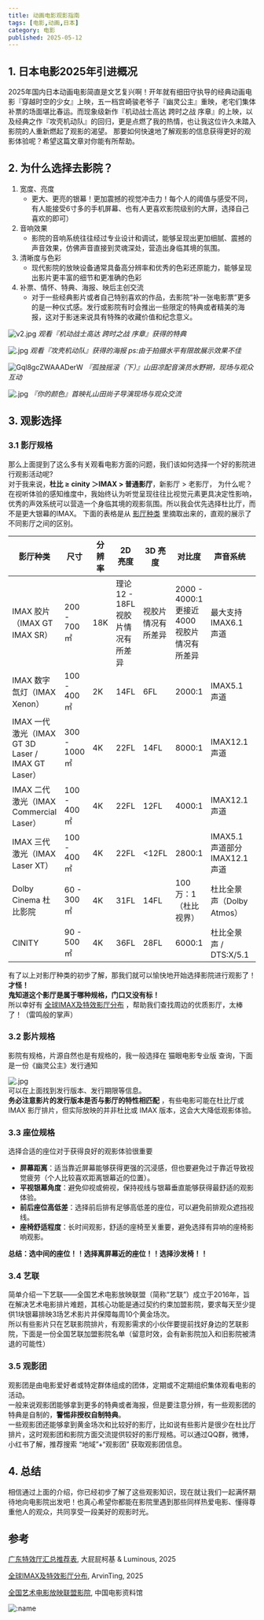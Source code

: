 ```yaml
---
title: 动画电影观影指南
tags: [电影,动画,日本]
category: 电影
published: 2025-05-12
---
```


## 1. 日本电影2025年引进概况  
2025年国内日本动画电影简直是文艺复兴啊！开年就有细田守执导的经典动画电影『穿越时空的少女』上映，五一档宫崎骏老爷子『幽灵公主』重映，老宅们集体补票的场面堪比春运。而现象级新作『机动战士高达 跨时之战 序章』的上映，以及经典之作『攻壳机动队』的回归，更是点燃了我的热情，也让我这位许久未踏入影院的人重新燃起了观影的渴望。
那要如何快速地了解观影的信息获得更好的观影体验呢？希望这篇文章对你能有所帮助。  

## 2. 为什么选择去影院？  
1. 宽度、亮度  
	- 更大、更亮的银幕！更加震撼的视觉冲击力！每个人的阈值与感受不同，有人能接受6寸多的手机屏幕、也有人更喜欢影院级别的大屏，选择自己喜欢的即可）  
2. 音响效果  
	- 影院的音响系统往往经过专业设计和调试，能够呈现出更加细腻、震撼的声音效果，仿佛声音直接到灵魂深处，营造出身临其境的氛围。  
3. 清晰度与色彩  
	- 现代影院的放映设备通常具备高分辨率和优秀的色彩还原能力，能够呈现出影片更丰富的细节和更准确的色彩  
4. 补票、情怀、特典、海报、映后主创交流  
	- 对于一些经典影片或者自己特别喜欢的作品，去影院“补一张电影票”更多的是一种仪式感。发行或影院有时会推出一些限定的特典或者精美的海报，这对于影迷来说具有特殊的收藏价值和纪念意义。 

![v2.jpg](https://s2.loli.net/2025/05/12/vz9Y4lX5RucTars.jpg)
*观看『机动战士高达 跨时之战 序章』获得的特典*

![.jpg](https://s2.loli.net/2025/05/12/dpoEUxcTut461b3.jpg)
*观看『攻壳机动队』获得的海报   ps:由于拍摄水平有限故展示效果不佳*

![Gql8gcZWAAADerW](https://pbs.twimg.com/media/Gql8gcZWAAADerW.jpg)
*『孤独摇滚（下）』山田凉配音演员水野朔，现场与观众互动*

![.jpg](https://s2.loli.net/2025/05/12/rm4xE3y1zvaH9YL.jpg)
*『你的颜色』首映礼山田尚子导演现场与观众交流*

## 3. 观影选择  
### 3.1 影厅规格  
那么上面提到了这么多有关观看电影方面的问题，我们该如何选择一个好的影院进行观影活动呢?  
对于我来说，**杜比 ≥ cinity ＞IMAX > 普通影厅**，新影厅 > 老影厅，
为什么呢？在视听体验的感知维度中，我始终认为听觉呈现往往比视觉元素更具决定性影响，优秀的声效系统可以营造一个身临其境的观影氛围。所以我会优先选择杜比厅，而不是更大银幕的IMAX。
下面的表格是从 [影厅种类](https://docs.qq.com/smartsheet/DRE5MYWRXdWFXcFNx) 里摘取出来的，直观的展示了不同影厅之间的区别。    
 
| 影厅种类                                          | 尺寸         | 分辨率 | 2D 亮度                           | 3D 亮度            | 对比度                                       | 声音系统                       | 银幕比例      |
| ------------------------------------------------- | ------------ | ------ | --------------------------------- | ------------------ | -------------------------------------------- | ------------------------------ | ------------- |
| IMAX 胶片（IMAX GT IMAX SR）                      | 200 - 700㎡  | 18K    | 理论 12 - 18FL 视胶片情况有所差异 | 视胶片情况有所差异 | 2000 - 4000:1 更接近 4000 视胶片情况有所差异 | 最大支持 IMAX6.1 声道          | 1.43:1        |
| IMAX 数字氙灯（IMAX Xenon）                       | 100 - 400㎡  | 2K     | 14FL                              | 6FL                | 2000:1                                       | IMAX5.1 声道                   | 1.90:1        |
| IMAX 一代激光（IMAX GT 3D Laser / IMAX GT Laser） | 300 - 1000㎡ | 4K     | 22FL                              | 14FL               | 8000:1                                       | IMAX12.1 声道                  | 1.43:1/1.90:1 |
| IMAX 二代激光（IMAX Commercial Laser）            | 100 - 400㎡  | 4K     | 22FL                              | 12FL               | 4000:1                                       | IMAX12.1 声道                  | 1.90:1        |
| IMAX 三代激光（IMAX Laser XT）                    | 100 - 400㎡  | 4K     | 22FL                              | <12FL              | 2800:1                                       | IMAX5.1 声道部分 IMAX12.1 声道 | 1.90:1        |
| Dolby Cinema 杜比影院                             | 60 - 300㎡   | 4K     | 31FL                              | 14FL               | 100 万：1（杜比视界）                        | 杜比全景声（Dolby Atmos）      | 1.85:1/2.35:1 |
| CINITY                                            | 90 - 500㎡   | 4K     | 36FL                              | 28FL               | 6000:1                                       | 杜比全景声 / DTS:X/5.1         | 1.85:1/2.35:1 |

有了以上对影厅种类的初步了解，那我们就可以愉快地开始选择影院进行观影了！  
**才怪！**  
**鬼知道这个影厅是属于哪种规格，门口又没有标！**  
所以幸好有 [全球IMAX及特效影厅分布](https://docs.qq.com/sheet/DQ3FEUUZJdklNSWJP) ，帮助我们查找周边的优质影厅，太棒了！（雷鸣般的掌声）  

### 3.2 影片规格  
影院有规格，片源自然也是有规格的，我一般选择在 猫眼电影专业版 查询，下面是一份《幽灵公主》发行通知  

![.jpg](https://s2.loli.net/2025/05/12/hoIRaqXjriPZS1E.jpg)  
可以在上面找到发行版本、发行期限等信息。  
**务必注意影片的发行版本是否与影厅的特性相匹配** ，有些电影可能在杜比厅或 IMAX 影厅排片，但实际放映的并非杜比或 IMAX 版本，这会大大降低观影体验。  

### 3.3 座位规格  
选择合适的座位对于获得良好的观影体验很重要  
- **屏幕距离**：适当靠近屏幕能够获得更强的沉浸感，但也要避免过于靠近导致视觉疲劳（个人比较喜欢距离银幕近的位置）。  
- **平视银幕角度**：避免仰视或俯视，保持视线与银幕垂直能够获得最舒适的观影体验。  
- **前后座位高低差**：选择前后排有足够高低差的座位，可以避免前排观众遮挡视线。  
- **座椅舒适程度**：长时间观影，舒适的座椅至关重要，避免选择有异响的座椅影响观影。  

**总结：选中间的座位！！选择离屏幕近的座位！！选择沙发椅！！**  

### 3.4 艺联  
简单介绍一下艺联——全国艺术电影放映联盟（简称“艺联”）成立于2016年，旨在解决艺术电影排片难题，其核心功能是通过契约约束加盟影院，要求每天至少提供1块银幕排映3场艺术影片并保障每周10个黄金场次。  
所以有些影片只在艺联影院排片，有观影需求的小伙伴要提前找好身边的艺联影院，下面是一份全国艺联加盟影院名单（留意时效，会有新影院加入和旧影院被清退的可能性）  

### 3.5 观影团
观影团是由电影爱好者或特定群体组成的团体，定期或不定期组织集体观看电影的活动。  
一般来说观影团能够拿到更多的特典或者海报，但是要注意分辨，有一些观影团的特典是自制的，**警惕非授权自制特典**。  
一些观影团还能够拿到黄金场次和比较好的影厅，比如说有些影片是很少在杜比厅排片，这时观影团和影院方面交流提供较好的影厅规格。可以通过QQ群，微博，小红书了解，推荐搜索 “地域”+“观影团” 获取观影团信息。  

## 4. 总结  
相信通过上面的介绍，你已经初步了解了这些观影知识，现在就让我们一起满怀期待地向电影院出发吧！也真心希望你都能在影院里遇到那些同样热爱电影、懂得尊重他人的观众，共同享受一段美好的观影时光。  

## 参考  
[广东特效厅汇总推荐表](https://docs.qq.com/smartsheet/DRE5MYWRXdWFXcFNx), 大屁屁柯基 & Luminous, 2025  

[全球IMAX及特效影厅分布](https://docs.qq.com/sheet/DQ3FEUUZJdklNSWJP), ArvinTing, 2025  

[全国艺术电影放映联盟影院](https://www.cfa.org.cn/cfa/fy/qgysdyfylm/yljs/index.html), 中国电影资料馆  

![:name](https://count.getloli.com/@Mikuorz-15?theme=capoo-2)  

